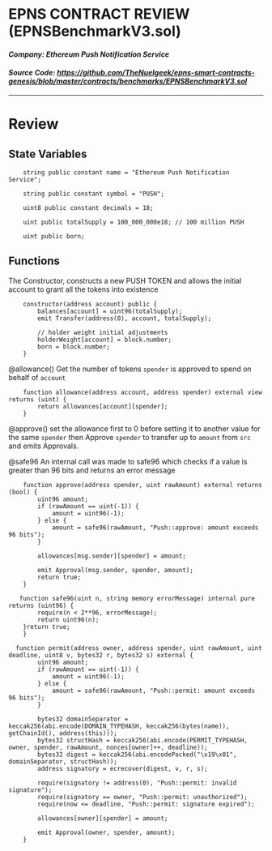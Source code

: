 #  **EPNS CONTRACT REVIEW (EPNSBenchmarkV3.sol)**

#### *Company: Ethereum Push Notification Service*
#### *Source Code: https://github.com/TheNuelgeek/epns-smart-contracts-genesis/blob/master/contracts/benchmarks/EPNSBenchmarkV3.sol*

---
#  **Review**

##  **State Variables**

```
    string public constant name = "Ethereum Push Notification Service";

    string public constant symbol = "PUSH";

    uint8 public constant decimals = 18;

    uint public totalSupply = 100_000_000e18; // 100 million PUSH

    uint public born;
```
##  **Functions**
The Constructor, constructs a new PUSH TOKEN and allows the initial account to grant all the tokens into existence
```
    constructor(address account) public {
        balances[account] = uint96(totalSupply);
        emit Transfer(address(0), account, totalSupply);

        // holder weight initial adjustments
        holderWeight[account] = block.number;
        born = block.number;
    }
```
@allowance() Get the number of tokens `spender` is approved to spend on behalf of `account`
```
    function allowance(address account, address spender) external view returns (uint) {
        return allowances[account][spender];
    }

```
@approve() set the allowance first to 0 before setting it to another value for the same `spender` then Approve `spender` to transfer up to `amount` from `src` and emits Approvals.

@safe96 An internal call was made to safe96 which checks if a value is greater than 96 bits and returns an error message
```
    function approve(address spender, uint rawAmount) external returns (bool) {
        uint96 amount;
        if (rawAmount == uint(-1)) {
            amount = uint96(-1);
        } else {
            amount = safe96(rawAmount, "Push::approve: amount exceeds 96 bits");
        }

        allowances[msg.sender][spender] = amount;

        emit Approval(msg.sender, spender, amount);
        return true;
    }
```
```
   function safe96(uint n, string memory errorMessage) internal pure returns (uint96) {
        require(n < 2**96, errorMessage);
        return uint96(n);
    }return true;
    }
```

```
  function permit(address owner, address spender, uint rawAmount, uint deadline, uint8 v, bytes32 r, bytes32 s) external {
        uint96 amount;
        if (rawAmount == uint(-1)) {
            amount = uint96(-1);
        } else {
            amount = safe96(rawAmount, "Push::permit: amount exceeds 96 bits");
        }

        bytes32 domainSeparator = keccak256(abi.encode(DOMAIN_TYPEHASH, keccak256(bytes(name)), getChainId(), address(this)));
        bytes32 structHash = keccak256(abi.encode(PERMIT_TYPEHASH, owner, spender, rawAmount, nonces[owner]++, deadline));
        bytes32 digest = keccak256(abi.encodePacked("\x19\x01", domainSeparator, structHash));
        address signatory = ecrecover(digest, v, r, s);

        require(signatory != address(0), "Push::permit: invalid signature");
        require(signatory == owner, "Push::permit: unauthorized");
        require(now <= deadline, "Push::permit: signature expired");

        allowances[owner][spender] = amount;

        emit Approval(owner, spender, amount);
    }
```
